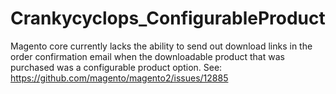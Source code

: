 # Crankycyclops_ConfigurableProduct

Magento core currently lacks the ability to send out download links in the order confirmation email when the downloadable product that was purchased was a configurable product option. See: https://github.com/magento/magento2/issues/12885
